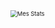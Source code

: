 <img src="https://github-readme-stats.vercel.app/api?username=Omyxh&heme=dark&show_icons=true" alt="Mes Stats" style="float: center; zoom: 67%;" />
